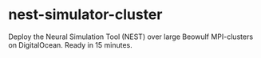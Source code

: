# nest-simulator-cluster
Deploy the Neural Simulation Tool (NEST) over large Beowulf MPI-clusters on DigitalOcean. Ready in 15 minutes.
